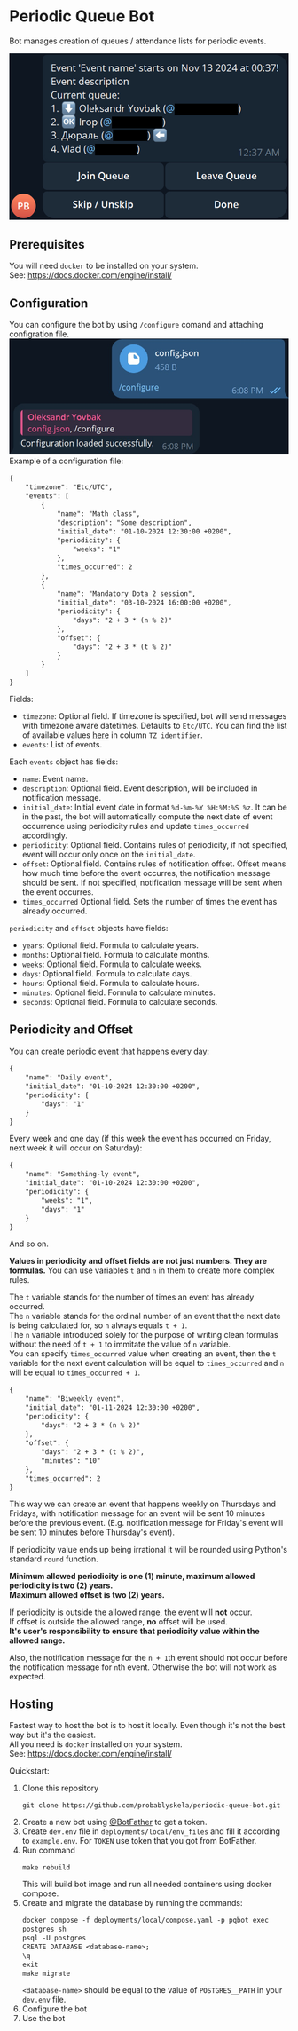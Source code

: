 # Periodic Queue Bot
Bot manages creation of queues / attendance lists for periodic events.

![Notification message example](assets/images/notification_message_example.jpg "Notification message example")

## Prerequisites
You will need `docker` to be installed on your system.  
See: https://docs.docker.com/engine/install/

## Configuration
You can configure the bot by using `/configure` comand and attaching configration file.
![Bot configuration example](assets/images/configure_command_example.jpg "Bot configuration example")
Example of a configuration file:
```
{
    "timezone": "Etc/UTC",
    "events": [
        {
            "name": "Math class",
            "description": "Some description",
            "initial_date": "01-10-2024 12:30:00 +0200",
            "periodicity": {
                "weeks": "1"
            },
            "times_occurred": 2
        },
        {
            "name": "Mandatory Dota 2 session",
            "initial_date": "03-10-2024 16:00:00 +0200",
            "periodicity": {
                "days": "2 + 3 * (n % 2)"
            },
            "offset": {
                "days": "2 + 3 * (t % 2)"
            }
        }
    ]
}
```
Fields:
- `timezone`: Optional field. If timezone is specified, bot will send messages with timezone aware datetimes. Defaults to `Etc/UTC`. You can find the list of available values [here](https://en.wikipedia.org/wiki/List_of_tz_database_time_zones) in column `TZ identifier`.
- `events`: List of events.

Each `events` object has fields:
- `name`: Event name.
- `description`: Optional field. Event description, will be included in notification message.
- `initial_date`: Initial event date in format `%d-%m-%Y %H:%M:%S %z`. It can be in the past, the bot will automatically compute the next date of event occurrence using periodicity rules and update `times_occurred` accordingly.
- `periodicity`: Optional field. Contains rules of periodicity, if not specified, event will occur only once on the `initial_date`.
- `offset`: Optional field. Contains rules of notification offset. Offset means how much time before the event occurres, the notification message should be sent. If not specified, notification message will be sent when the event occurres.
- `times_occurred` Optional field. Sets the number of times the event has already occurred.

`periodicity` and `offset` objects have fields:
- `years`: Optional field. Formula to calculate years.
- `months`: Optional field. Formula to calculate months.
- `weeks`: Optional field. Formula to calculate weeks.
- `days`: Optional field. Formula to calculate days.
- `hours`: Optional field. Formula to calculate hours.
- `minutes`: Optional field. Formula to calculate minutes.
- `seconds`: Optional field. Formula to calculate seconds.

## Periodicity and Offset
You can create periodic event that happens every day:
```
{
    "name": "Daily event",
    "initial_date": "01-10-2024 12:30:00 +0200",
    "periodicity": {
        "days": "1"
    }
}
```
Every week and one day (if this week the event has occurred on Friday, next week it will occur on Saturday):
```
{
    "name": "Something-ly event",
    "initial_date": "01-10-2024 12:30:00 +0200",
    "periodicity": {
        "weeks": "1",
        "days": "1"
    }
}
```
And so on.

**Values in periodicity and offset fields are not just numbers. They are formulas.**
You can use variables `t` and `n` in them to create more complex rules.

The `t` variable stands for the number of times an event has already occurred.  
The `n` variable stands for the ordinal number of an event that the next date is being
calculated for, so `n` always equals `t + 1`.  
The `n` variable introduced solely for the purpose of writing clean formulas without the
need of `t + 1` to immitate the value of `n` variable.  
You can specify `times_occurred` value when creating an event, then the `t` variable
for the next event calculation will be equal to `times_occurred` and `n` will be
equal to `times_occurred + 1`.

```
{
    "name": "Biweekly event",
    "initial_date": "01-11-2024 12:30:00 +0200",
    "periodicity": {
        "days": "2 + 3 * (n % 2)"
    },
    "offset": {
        "days": "2 + 3 * (t % 2)",
        "minutes": "10"
    },
    "times_occurred": 2
}
```
This way we can create an event that happens weekly on Thursdays and Fridays,
with notification message for an event wiil be sent 10 minutes before the previous event.
(E.g. notification message for Friday's event will be sent 10 minutes before Thursday's event).

If periodicity value ends up being irrational it will be rounded using Python's standard `round` function.

**Minimum allowed periodicity is one (1) minute, maximum allowed periodicity is two (2) years.**  
**Maximum allowed offset is two (2) years.**

If periodicity is outside the allowed range, the event will **not** occur.  
If offset is outside the allowed range, **no** offset will be used.  
**It's user's responsibility to ensure that periodicity value within the allowed range.**  

Also, the notification message for the `n + 1`th event should not occur before
the notification message for `n`th event. Otherwise the bot will not work as expected.

## Hosting
Fastest way to host the bot is to host it locally. Even though it's not the best way but it's the easiest.  
All you need is `docker` installed on your system.  
See: https://docs.docker.com/engine/install/

Quickstart:
1. Clone this repository
    ```
    git clone https://github.com/probablyskela/periodic-queue-bot.git
    ```
2. Create a new bot using [@BotFather](https://telegram.me/BotFather) to get a token.
3. Create `dev.env` file in `deployments/local/env_files` and fill it according to `example.env`. For `TOKEN` use token that you got from BotFather.
4. Run command
    ```
    make rebuild
    ```
    This will build bot image and run all needed containers using docker compose.
5. Create and migrate the database by running the commands:
    ```
    docker compose -f deployments/local/compose.yaml -p pqbot exec postgres sh
    psql -U postgres
    CREATE DATABASE <database-name>;
    \q
    exit
    make migrate
    ```
    `<database-name>` should be equal to the value of `POSTGRES__PATH` in your `dev.env` file.
6. Configure the bot
7. Use the bot
